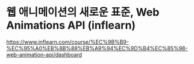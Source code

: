 # 웹 애니메이션의 새로운 표준, Web Animations API (inflearn)
https://www.inflearn.com/course/%EC%9B%B9-%EC%95%A0%EB%8B%88%EB%A9%94%EC%9D%B4%EC%85%98-web-animation-api/dashboard